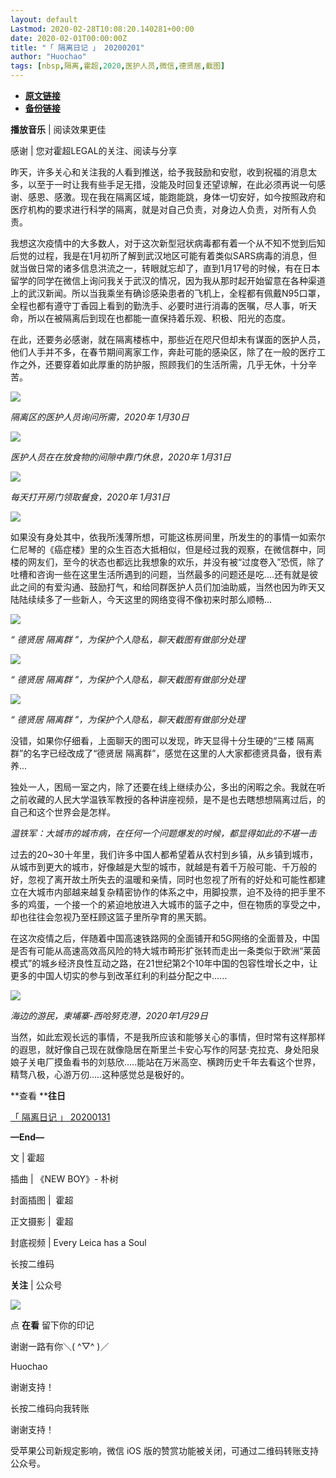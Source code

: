 ```yaml
---
layout: default
Lastmod: 2020-02-28T10:08:20.140281+00:00
date: 2020-02-01T00:00:00Z
title: "「 隔离日记 」 20200201"
author: "Huochao"
tags: [nbsp,隔离,霍超,2020,医护人员,微信,德贤居,截图]
---
```


* [**原文链接**](http://mp.weixin.qq.com/s?__biz=MzAxMTIyMDU4Mg==&amp;mid=2658412927&amp;idx=1&amp;sn=75780d11bdf75db9ef5269145ea56976&amp;chksm=80c4ea76b7b36360b855ed2514d392233a938b939054e2d21a9a58d25172abda938ff8fd06df#rd)
* [**备份链接**](http://archive.ph/djhmC)


**播放音乐** | 阅读效果更佳  

感谢 | 您对霍超LEGAL的关注、阅读与分享

昨天，许多关心和关注我的人看到推送，给予我鼓励和安慰，收到祝福的消息太多，以至于一时让我有些手足无措，没能及时回复还望谅解，在此必须再说一句感谢、感恩、感激。现在我在隔离区域，能跑能跳，身体一切安好，如今按照政府和医疗机构的要求进行科学的隔离，就是对自己负责，对身边人负责，对所有人负责。

我想这次疫情中的大多数人，对于这次新型冠状病毒都有着一个从不知不觉到后知后觉的过程，我是在1月初所了解到武汉地区可能有着类似SARS病毒的消息，但就当做日常的诸多信息洪流之一，转眼就忘却了，直到1月17号的时候，有在日本留学的同学在微信上询问我关于武汉的情况，因为我从那时起开始留意在各种渠道上的武汉新闻。所以当我乘坐有确诊感染患者的飞机上，全程都有佩戴N95口罩，全程也都有遵守丁香园上看到的勤洗手、必要时进行消毒的医嘱，尽人事，听天命，所以在被隔离后到现在也都能一直保持着乐观、积极、阳光的态度。

在此，还要务必感谢，就在隔离楼栋中，那些近在咫尺但却未有谋面的医护人员，他们人手并不多，在春节期间离家工作，奔赴可能的感染区，除了在一般的医疗工作之外，还要穿着如此厚重的防护服，照顾我们的生活所需，几乎无休，十分辛苦。  

![](/images/post/6c7624b5cd4b32c75fdafd71bc21ef32.jpg)

_隔离区的医护人员询问所需，2020年 1月30日_

![](/images/post/9e37ac5450e5c36e507d7ad5bd28b341.jpg)

_医护人员在在放食物的间隙中靠门休息，2020年 1月31日_

![](/images/post/e201bf3cffee4e2b4f3deccd7337cbb1.jpg)

_每天打开房门领取餐食，2020年 1月31日_

![](/images/post/36c499638cf2d05bfd6ba0469278cb34.jpg)

如果没有身处其中，依我所浅薄所想，可能这栋房间里，所发生的的事情一如索尔仁尼琴的《癌症楼》里的众生百态大抵相似，但是经过我的观察，在微信群中，同楼的网友们，至今的状态也都远比我想象的欢乐，并没有被“过度卷入”恐慌，除了吐槽和咨询一些在这里生活所遇到的问题，当然最多的问题还是吃....还有就是彼此之间的有爱沟通、鼓励打气，和给同群医护人员们加油助威，当然也因为昨天又陆陆续续多了一些新人，今天这里的网络变得不像初来时那么顺畅...

![](/images/post/94c443b8f9a877e77e006861d1bd3373.jpg)

_“ 德贤居 隔离群 ”，为保护个人隐私，聊天截图有做部分处理_  

![](/images/post/a36f6239aa08b5ab4570b7307c68e971.jpg)

_“ 德贤居 隔离群 ”，为保护个人隐私，聊天截图有做部分处理_  

![](/images/post/2f2d29ff224eb47a10f054804fea52ef.jpg)

_“ 德贤居 隔离群 ”，为保护个人隐私，聊天截图有做部分处理_  

没错，如果你仔细看，上面聊天的图可以发现，昨天显得十分生硬的“三楼 隔离群”的名字已经改成了“德贤居 隔离群”，感觉在这里的人大家都德贤具备，很有素养...  

独处一人，困局一室之内，除了还要在线上继续办公，多出的闲暇之余。我就在听之前收藏的人民大学温铁军教授的各种讲座视频，是不是也去瞎想想隔离过后，的自己和这个世界会是怎样。

_温铁军：大城市的城市病，在任何一个问题爆发的时候，都显得如此的不堪一击_  

过去的20~30十年里，我们许多中国人都希望着从农村到乡镇，从乡镇到城市，从城市到更大的城市，好像越是大型的城市，就越是有着千万般可能、千万般的好，忽视了离开故土所失去的温暖和亲情，同时也忽视了所有的好处和可能性都建立在大城市内部越来越复杂精密协作的体系之中，用脚投票，迫不及待的把手里不多的鸡蛋，一个接一个的紧迫地放进入大城市的篮子之中，但在物质的享受之中，却也往往会忽视乃至枉顾这篮子里所孕育的黑天鹅。

在这次疫情之后，伴随着中国高速铁路网的全面铺开和5G网络的全面普及，中国是否有可能从高速高效高风险的特大城市畸形扩张转而走出一条类似于欧洲“莱茵模式”的城乡经济良性互动之路，在21世纪第2个10年中国的包容性增长之中，让更多的中国人切实的参与到改革红利的利益分配之中......

![](/images/post/1c52b8167465ca8e281218ea31e49f3f.jpg)

_海边的游民，柬埔寨-西哈努克港，2020年1月29日_

当然，如此宏观长远的事情，不是我所应该和能够关心的事情，但时常有这样那样的遐思，就好像自己现在就像隐居在斯里兰卡安心写作的阿瑟·克拉克、身处阳泉娘子关电厂摸鱼看书的刘慈欣.....能站在万米高空、横跨历史千年去看这个世界，精骛八极，心游万仞.....这种感觉总是极好的。

**查看 ****往日**

[「 隔离日记 」 20200131](http://mp.weixin.qq.com/s?__biz=MzAxMTIyMDU4Mg==&mid=2658412914&idx=1&sn=5edac096b03ae6616c02f4b06cd344e6&chksm=80c4ea7bb7b3636d2d31414aaf75b37cd9ce16c6b66af6e49b96cafab577aea16ca500afa96c&scene=21#wechat_redirect)  

**—End—**

文 | 霍超

插曲 | 《NEW BOY》- 朴树

封面插图 |  霍超

正文摄影 |  霍超

封底视频 | Every Leica has a Soul  

长按二维码

**关注** | 公众号

![](/images/post/bbec19c16b607852a0a09dcaef648669.jpg)

点 **在看** 留下你的印记  

谢谢一路有你＼( ^▽^ )／

Huochao

谢谢支持！

长按二维码向我转账

谢谢支持！

受苹果公司新规定影响，微信 iOS 版的赞赏功能被关闭，可通过二维码转账支持公众号。

